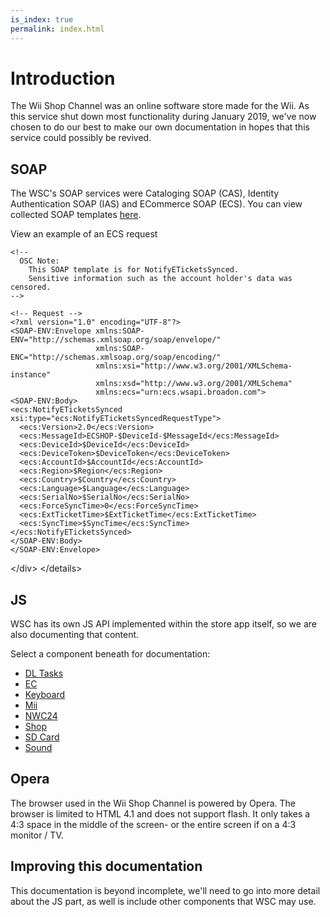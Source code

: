 ```yaml
---
is_index: true
permalink: index.html
---
```


# Introduction

The Wii Shop Channel was an online software store made for the Wii. As this service shut down most functionality during January 2019, we've now chosen to do our best to make our own documentation in hopes that this service could possibly be revived.

## SOAP

The WSC's SOAP services were Cataloging SOAP \(CAS\), Identity Authentication SOAP \(IAS\) and ECommerce SOAP \(ECS\). You can view collected SOAP templates [here](https://github.com/OpenShopChannel/Open-Shop-SOAP/).

 View an example of an ECS request 

```markup
<!--
  OSC Note:
    This SOAP template is for NotifyETicketsSynced.
    Sensitive information such as the account holder's data was censored.
-->

<!-- Request -->
<?xml version="1.0" encoding="UTF-8"?>
<SOAP-ENV:Envelope xmlns:SOAP-ENV="http://schemas.xmlsoap.org/soap/envelope/"
                   xmlns:SOAP-ENC="http://schemas.xmlsoap.org/soap/encoding/"
                   xmlns:xsi="http://www.w3.org/2001/XMLSchema-instance"
                   xmlns:xsd="http://www.w3.org/2001/XMLSchema"
                   xmlns:ecs="urn:ecs.wsapi.broadon.com">
<SOAP-ENV:Body>
<ecs:NotifyETicketsSynced xsi:type="ecs:NotifyETicketsSyncedRequestType">
  <ecs:Version>2.0</ecs:Version>
  <ecs:MessageId>ECSHOP-$DeviceId-$MessageId</ecs:MessageId>
  <ecs:DeviceId>$DeviceId</ecs:DeviceId>
  <ecs:DeviceToken>$DeviceToken</ecs:DeviceToken>
  <ecs:AccountId>$AccountId</ecs:AccountId>
  <ecs:Region>$Region</ecs:Region>
  <ecs:Country>$Country</ecs:Country>
  <ecs:Language>$Language</ecs:Language>
  <ecs:SerialNo>$SerialNo</ecs:SerialNo>
  <ecs:ForceSyncTime>0</ecs:ForceSyncTime>
  <ecs:ExtTicketTime>$ExtTicketTime</ecs:ExtTicketTime>
  <ecs:SyncTime>$SyncTime</ecs:SyncTime>
</ecs:NotifyETicketsSynced>
</SOAP-ENV:Body>
</SOAP-ENV:Envelope>
```

&lt;/div&gt; &lt;/details&gt;   


## JS

WSC has its own JS API implemented within the store app itself, so we are also documenting that content.

Select a component beneath for documentation:

* [DL Tasks](js/dl-tasks.md)
* [EC](js/ec/)
* [Keyboard](js/keyboard.md)
* [Mii](js/mii.md)
* [NWC24](js/nwc24.md)
* [Shop](js/shop.md)
* [SD Card](js/sd-card.md)
* [Sound](js/sound.md)

## Opera

The browser used in the Wii Shop Channel is powered by Opera. The browser is limited to HTML 4.1 and does not support flash. It only takes a 4:3 space in the middle of the screen- or the entire screen if on a 4:3 monitor / TV.

## Improving this documentation

This documentation is beyond incomplete, we'll need to go into more detail about the JS part, as well is include other components that WSC may use.

